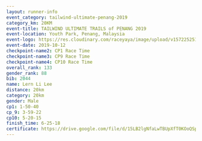 ```yaml
---
layout: runner-info 
event_category: tailwind-ultimate-penang-2019 
category_km: 20KM 
event-title: TAILWIND ULTIMATE TRAILS of PENANG 2019 
event-location: Youth Park, Penang, Malaysia 
event-logo: https://res.cloudinary.com/raceyaya/image/upload/v1572252513/logo/utop-2019_h9tzys.jpg 
event-date: 2019-10-12 
checkpoint-name2: CP1 Race Time 
checkpoint-name3: CP9 Race Time 
checkpoint-name4: CP10 Race Time 
overall_rank: 133
gender_rank: 88
bib: 2044
name: Lern Li Lee
distance: 20km
category: 20km
gender: Male
cp1: 1-50-40
cp_9: 3-59-22
cp10: 5-20-15
finish_time: 6-25-18
certificate: https://drive.google.com/file/d/15LB2lgNfaLwTBUpXfT0KOoQSpKwfTENy/view?usp=sharing
---
```

